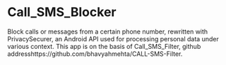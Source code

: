 # Call_SMS_Blocker

Block calls or messages from a certain phone number, rewritten with PrivacySecurer, an Android API used for processing personal data under various context.
This app is on the basis of Call_SMS_Filter, github addresshttps://github.com/bhavyahmehta/CALL-SMS-Filter.
